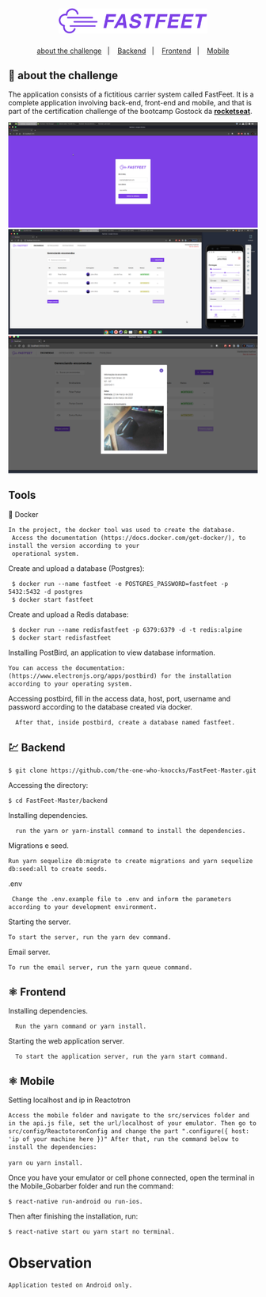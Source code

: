<h1 align="center">
  <img alt="Fastfeet" title="Fastfeet" src="./backend/img/logo.png" width="300px" />
</h1>       
   
   
<p align="center">       
  <a href="#rocket-sobre-o-desafio">about the challenge</a>&nbsp;&nbsp;&nbsp;|&nbsp;&nbsp;&nbsp; 
  <a href="#Backend">Backend</a>&nbsp;&nbsp;&nbsp;|&nbsp;&nbsp;&nbsp;  
  <a href="#Frontend">Frontend</a>&nbsp;&nbsp;&nbsp;|&nbsp;&nbsp;&nbsp;   
  <a href="#Mobile">Mobile</a> 
</p>         
           
      
## :rocket: about the challenge 

The application consists of a fictitious carrier system called FastFeet. It is a complete application involving back-end, front-end and mobile, and that is part of the certification challenge of the bootcamp Gostock da **[rocketseat](https://rocketseat.com.br/gostack)**.

<img src="/prev/Prev01.png">
</br>
  
<img src="/prev/Prev02.png">
</br> 
  
<img src="/prev/Prev03.png"> 
</br>
    
 
## Tools  

:whale: Docker 

    In the project, the docker tool was used to create the database.
     Access the documentation (https://docs.docker.com/get-docker/), to install the version according to your
     operational system.

   
  Create and upload a database (Postgres):
 
     $ docker run --name fastfeet -e POSTGRES_PASSWORD=fastfeet -p 5432:5432 -d postgres
     $ docker start fastfeet

  Create and upload a Redis database:
 
     $ docker run --name redisfastfeet -p 6379:6379 -d -t redis:alpine
     $ docker start redisfastfeet


  Installing PostBird, an application to view database information.

    You can access the documentation:(https://www.electronjs.org/apps/postbird) for the installation according to your operating system.

  Accessing postbird, fill in the access data, host, port, username and password according to the database created via docker.
 
      After that, inside postbird, create a database named fastfeet.
      
      
 ## 💹 Backend 

    $ git clone https://github.com/the-one-who-knoccks/FastFeet-Master.git

  Accessing the directory:

    $ cd FastFeet-Master/backend

  Installing dependencies.

      run the yarn or yarn-install command to install the dependencies.


   Migrations e seed.

    Run yarn sequelize db:migrate to create migrations and yarn sequelize db:seed:all to create seeds.
    
   .env

     Change the .env.example file to .env and inform the parameters according to your development environment.

 Starting the server.

    To start the server, run the yarn dev command.
    
  Email server.

    To run the email server, run the yarn queue command.
    

## ⚛️  Frontend

  Installing dependencies.

      Run the yarn command or yarn install.
 
 Starting the web application server.
 
      To start the application server, run the yarn start command.


## ⚛️ Mobile

  Setting localhost and ip in Reactotron

    Access the mobile folder and navigate to the src/services folder and in the api.js file, set the url/localhost of your emulator. Then go to src/config/ReactotoronConfig and change the part ".configure({ host: 'ip of your machine here })" After that, run the command below to install the dependencies: 
    
    yarn ou yarn install.


   Once you have your emulator or cell phone connected, open the terminal in the Mobile_Gobarber folder and run the command:
    
    $ react-native run-android ou run-ios.

   Then after finishing the installation, run: 

    $ react-native start ou yarn start no terminal.
    
# Observation 

    Application tested on Android only.
    
